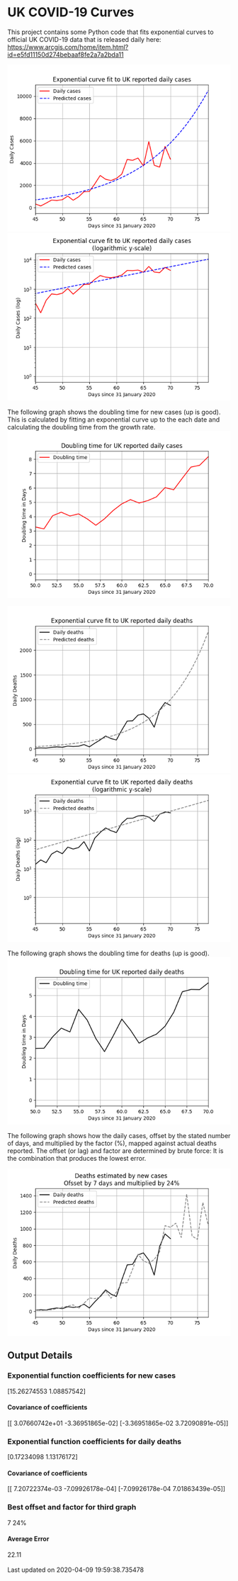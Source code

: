 # UK COVID-19 Curves

This project contains some Python code that fits exponential curves to
official UK COVID-19 data that is released daily here: <https://www.arcgis.com/home/item.html?id=e5fd11150d274bebaaf8fe2a7a2bda11>

![Graph of actual cases and exponential curve](./out/cases.png)
![Graph of actual cases and exponential curve](./out/cases-log.png)

The following graph shows the doubling time for new cases (up is good).
This is calculated by fitting an exponential curve up to the each date
and calculating the doubling time from the growth rate.
![Graph of actual cases and exponential curve](./out/casesdt.png)

![Graph of actual cases and exponential deaths](./out/deaths.png)
![Graph of actual cases and exponential deaths](./out/deaths-log.png)

The following graph shows the doubling time for deaths (up is good).
![Graph of actual cases and exponential curve](./out/deathsdt.png)

The following graph shows how the daily cases, offset by the stated number of days,
and  multiplied by the factor (%), mapped against actual deaths reported.
The offset (or lag) and factor are determined by brute force:
It is the combination that produces the lowest error.

![Graph of predicted deaths based on earlier new cases](./out/cases-deaths.png)

Output Details
--------------
<h3>Exponential function coefficients for new cases</h3>
[15.26274553  1.08857542]
<h4>Covariance of coefficients</h4>
[[ 3.07660742e+01 -3.36951865e-02]
 [-3.36951865e-02  3.72090891e-05]]
<h3>Exponential function coefficients for daily deaths</h3>
[0.17234098 1.13176172]
<h4>Covariance of coefficients</h4>
[[ 7.20722374e-03 -7.09926178e-04]
 [-7.09926178e-04  7.01863439e-05]] <br/>
<h3>Best offset and factor for third graph</h3>
7 24%
<h4>Average Error</h4>
22.11
<br /><br />Last updated on 2020-04-09 19:59:38.735478
